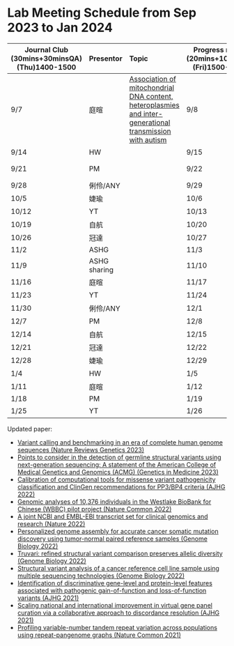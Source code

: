 # Lab Meeting Schedule from Sep 2023 to Jan 2024

| Journal  Club     (30mins+30minsQA)     (Thu)1400-1500 | Presentor    | Topic                                                        | Progress report     (20mins+10minQA)     (Fri)1500-1600 | Presentor    |           |
| ------------------------------------------------------ | ------------ | :----------------------------------------------------------- | ------------------------------------------------------- | ------------ | --------- |
| 9/7                                                    | 庭暄         | [Association of mitochondrial DNA content, heteroplasmies and  inter-generational transmission with  autism](https://www.nature.com/articles/s41467-022-30805-7#Sec20) | 9/8                                                     | HW           | Calvin    |
| 9/14                                                   | HW           |                                                              | 9/15                                                    | 庭暄         | ANY       |
| 9/21                                                   | PM           |                                                              | 9/22                                                    | Jacob off    | Jacob off |
| 9/28                                                   | 俐伶/ANY     |                                                              | 9/29                                                    | 中秋         | 中秋      |
| 10/5                                                   | 婕瑜         |                                                              | 10/6                                                    | PM           | 自航      |
| 10/12                                                  | YT           |                                                              | 10/13                                                   | YT           | 冠達      |
| 10/19                                                  | 自航         |                                                              | 10/20                                                   | 郁書         | 婕瑜      |
| 10/26                                                  | 冠達         |                                                              | 10/27                                                   | 庭暄         | ANY       |
| 11/2                                                   | ASHG         |                                                              | 11/3                                                    | ASHG         | ASHG      |
| 11/9                                                   | ASHG sharing |                                                              | 11/10                                                   | ASHG sharing |           |
| 11/16                                                  | 庭暄         |                                                              | 11/17                                                   | HW           | Calvin    |
| 11/23                                                  | YT           |                                                              | 11/24                                                   | PM           | 自航      |
| 11/30                                                  | 俐伶/ANY     |                                                              | 12/1                                                    | YT           | 冠達      |
| 12/7                                                   | PM           |                                                              | 12/8                                                    | 郁書         | 婕瑜      |
| 12/14                                                  | 自航         |                                                              | 12/15                                                   | HW           | Calvin    |
| 12/21                                                  | 冠達         |                                                              | 12/22                                                   | 庭暄         | ANY       |
| 12/28                                                  | 婕瑜         |                                                              | 12/29                                                   | PM           | 自航      |
| 1/4                                                    | HW           |                                                              | 1/5                                                     | YT           | 冠達      |
| 1/11                                                   | 庭暄         |                                                              | 1/12                                                    | 郁書         | 婕瑜      |
| 1/18                                                   | PM           |                                                              | 1/19                                                    | HW           | Calvin    |
| 1/25                                                   | YT           |                                                              | 1/26                                                    | 庭暄         | ANY       |



Updated paper:  <be> 
- [Variant calling and benchmarking in an era of complete human genome sequences (Nature Reviews Genetics 2023)](https://doi.org/10.1038/s41576-023-00590-0)<br>
- [Points to consider in the detection of germline structural variants using next-generation sequencing: A statement of the American College of Medical Genetics and Genomics (ACMG) (Genetics in Medicine 2023)](https://doi.org/10.1016/j.gim.2022.09.017) <br>
- [Calibration of computational tools for missense variant pathogenicity classification and ClinGen recommendations for PP3/BP4 criteria (AJHG 2022)](https://doi.org/10.1016/j.ajhg.2022.10.013) <br> 
- [Genomic analyses of 10,376 individuals in the Westlake BioBank for Chinese (WBBC) pilot project (Nature Common 2022)](https://www.nature.com/articles/s41467-022-30526-x) <br>
- [A joint NCBI and EMBL-EBI transcript set for clinical genomics and research (Nature 2022)](https://doi.org/10.1038/s41586-022-04558-8) <br>
- [Personalized genome assembly for accurate cancer somatic mutation discovery using tumor-normal paired reference samples (Genome Biology 2022)](https://genomebiology.biomedcentral.com/articles/10.1186/s13059-022-02803-x)<br>
- [Truvari: refined structural variant comparison preserves allelic diversity (Genome Biology 2022)](https://genomebiology.biomedcentral.com/articles/10.1186/s13059-022-02840-6) <br> 
- [Structural variant analysis of a cancer reference cell line sample using multiple sequencing technologies (Genome Biology 2022)](https://genomebiology.biomedcentral.com/articles/10.1186/s13059-022-02816-6)<br>
- [Identification of discriminative gene-level and protein-level features associated with pathogenic gain-of-function and loss-of-function variants (AJHG 2021)](https://doi.org/10.1016/j.ajhg.2021.10.007)<br>
- [Scaling national and international improvement in virtual gene panel curation via a collaborative approach to discordance resolution (AJHG 2021)](https://doi.org/10.1016/j.ajhg.2021.06.020) <br> 
- [Profiling variable-number tandem repeat variation across populations using repeat-pangenome graphs (Nature Common 2021)](https://doi.org/10.1038/s41467-021-24378-0) <br>








